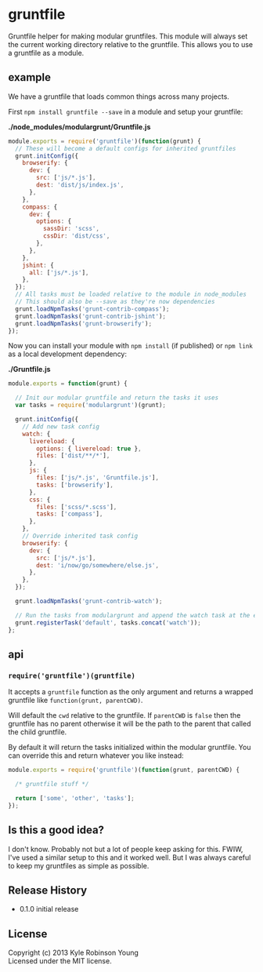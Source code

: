 # gruntfile

Gruntfile helper for making modular gruntfiles. This module will always set the
current working directory relative to the gruntfile. This allows you to use a
gruntfile as a module.

## example

We have a gruntfile that loads common things across many projects.

First `npm install gruntfile --save` in a module and setup your gruntfile:

**./node_modules/modulargrunt/Gruntfile.js**
```js
module.exports = require('gruntfile')(function(grunt) {
  // These will become a default configs for inherited gruntfiles
  grunt.initConfig({
    browserify: {
      dev: {
        src: ['js/*.js'],
        dest: 'dist/js/index.js',
      },
    },
    compass: {
      dev: {
        options: {
          sassDir: 'scss',
          cssDir: 'dist/css',
        },
      },
    },
    jshint: {
      all: ['js/*.js'],
    },
  });
  // All tasks must be loaded relative to the module in node_modules
  // This should also be --save as they're now dependencies
  grunt.loadNpmTasks('grunt-contrib-compass');
  grunt.loadNpmTasks('grunt-contrib-jshint');
  grunt.loadNpmTasks('grunt-browserify');
});
```

Now you can install your module with `npm install` (if published) or `npm link`
as a local development dependency:

**./Gruntfile.js**
```js
module.exports = function(grunt) {

  // Init our modular gruntfile and return the tasks it uses
  var tasks = require('modulargrunt')(grunt);

  grunt.initConfig({
    // Add new task config
    watch: {
      livereload: {
        options: { livereload: true },
        files: ['dist/**/*'],
      },
      js: {
        files: ['js/*.js', 'Gruntfile.js'],
        tasks: ['browserify'],
      },
      css: {
        files: ['scss/*.scss'],
        tasks: ['compass'],
      },
    },
    // Override inherited task config
    browserify: {
      dev: {
        src: ['js/*.js'],
        dest: 'i/now/go/somewhere/else.js',
      },
    },
  });

  grunt.loadNpmTasks('grunt-contrib-watch');

  // Run the tasks from modulargrunt and append the watch task at the end
  grunt.registerTask('default', tasks.concat('watch'));
};
```

## api

### `require('gruntfile')(gruntfile)`
It accepts a `gruntfile` function as the only argument and returns a wrapped
gruntfile like `function(grunt, parentCWD)`.

Will default the `cwd` relative to the gruntfile. If `parentCWD` is `false` then
the gruntfile has no parent otherwise it will be the path to the parent that
called the child gruntfile.

By default it will return the tasks initialized within the modular gruntfile.
You can override this and return whatever you like instead:

```js
module.exports = require('gruntfile')(function(grunt, parentCWD) {

  /* gruntfile stuff */

  return ['some', 'other', 'tasks'];
});
```

## Is this a good idea?
I don't know. Probably not but a lot of people keep asking for this. FWIW, I've
used a similar setup to this and it worked well. But I was always careful to
keep my gruntfiles as simple as possible.

## Release History

* 0.1.0 initial release

## License

Copyright (c) 2013 Kyle Robinson Young  
Licensed under the MIT license.
